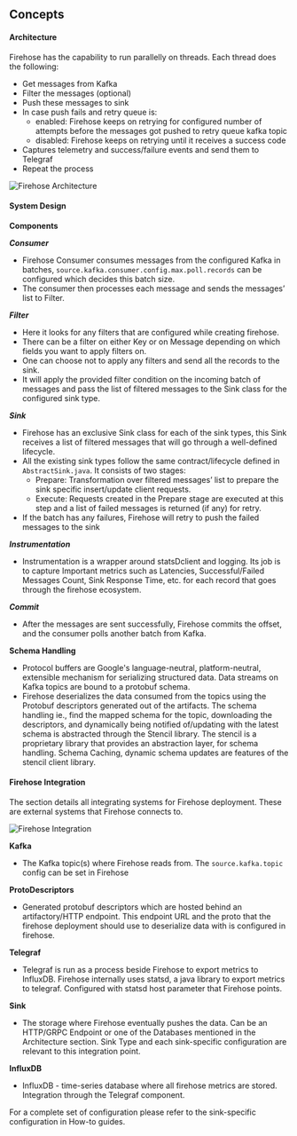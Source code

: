 ## Concepts
#### Architecture
Firehose has the capability to run parallelly on threads. Each thread does the following:
* Get messages from Kafka
* Filter the messages (optional)
* Push these messages to sink
* In case push fails and retry queue is:
    * enabled: Firehose keeps on retrying for configured number of attempts before the messages got pushed to retry queue kafka topic
    * disabled: Firehose keeps on retrying until it receives a success code
* Captures telemetry and success/failure events and send them to Telegraf
* Repeat the process

![Firehose Architecture](https://github.com/odpf/firehose/tree/main/docs/images/architecture.png)

#### System Design
**Components**

***Consumer***
* Firehose Consumer consumes messages from the configured Kafka in batches, `source.kafka.consumer.config.max.poll.records` can be configured which decides this batch size.
* The consumer then processes each message and sends the messages’ list to Filter.

***Filter***
* Here it looks for any filters that are configured while creating firehose.
* There can be a filter on either Key or on Message depending on which fields you want to apply filters on.
* One can choose not to apply any filters and send all the records to the sink.
* It will apply the provided filter condition on the incoming batch of messages and pass the list of filtered messages to the Sink class for the configured sink type.

***Sink***
* Firehose has an exclusive Sink class for each of the sink types, this Sink receives a list of filtered messages that will go through a well-defined lifecycle.
* All the existing sink types follow the same contract/lifecycle defined in `AbstractSink.java`. It consists of two stages:
    * Prepare: Transformation over filtered messages’ list to prepare the sink specific insert/update client requests.
    * Execute: Requests created in the Prepare stage are executed at this step and a list of failed messages is returned (if any) for retry.
* If the batch has any failures, Firehose will retry to push the failed messages to the sink

***Instrumentation***
* Instrumentation is a wrapper around statsDclient and logging. Its job is to capture Important metrics such as Latencies, Successful/Failed Messages Count, Sink Response Time, etc. for each record that goes through the firehose ecosystem.

***Commit***
* After the messages are sent successfully, Firehose commits the offset, and the consumer polls another batch from Kafka.

**Schema Handling**
* Protocol buffers are Google's language-neutral, platform-neutral, extensible mechanism for serializing structured data. Data streams on Kafka topics are bound to a protobuf schema.
* Firehose deserializes the data consumed from the topics using the Protobuf descriptors generated out of the artifacts. The schema handling ie., find the mapped schema for the topic, downloading the descriptors, and dynamically being notified of/updating with the latest schema is abstracted through the Stencil library.
The stencil is a proprietary library that provides an abstraction layer, for schema handling.
Schema Caching, dynamic schema updates are features of the stencil client library.

#### Firehose Integration
The section details all integrating systems for Firehose deployment. These are external systems that Firehose connects to.

![Firehose Integration](https://github.com/odpf/firehose/tree/main/docs/images/integration.png)

**Kafka**
* The Kafka topic(s) where Firehose reads from. The `source.kafka.topic` config can be set in Firehose

**ProtoDescriptors**
* Generated protobuf descriptors which are hosted behind an artifactory/HTTP endpoint. This endpoint URL and the proto that the firehose deployment should use to deserialize data with is configured in firehose.

**Telegraf**
* Telegraf is run as a process beside Firehose to export metrics to InfluxDB. Firehose internally uses statsd, a java library to export metrics to telegraf. Configured with statsd host parameter that Firehose points. 

**Sink**
* The storage where Firehose eventually pushes the data. Can be an HTTP/GRPC Endpoint or one of the Databases mentioned in the Architecture section. Sink Type and each sink-specific configuration are relevant to this integration point.

**InfluxDB**
* InfluxDB - time-series database where all firehose metrics are stored. Integration through the Telegraf component.

For a complete set of configuration please refer to the sink-specific configuration in How-to guides.

